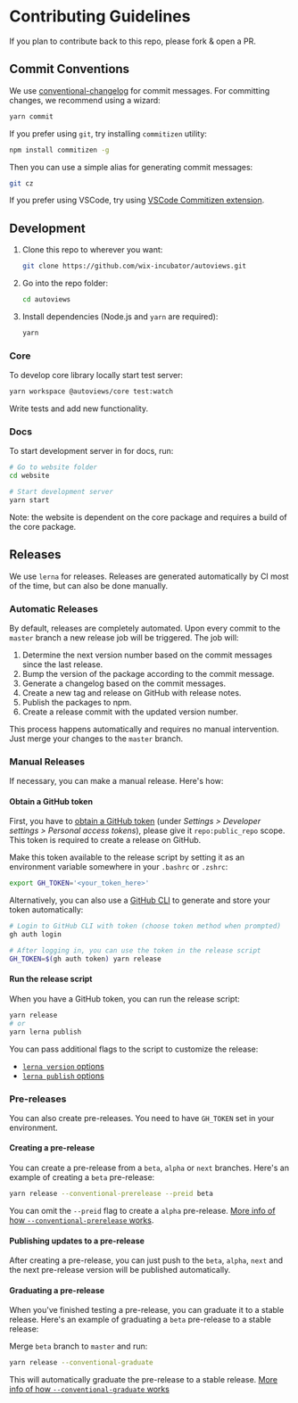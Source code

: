 # Contributing Guidelines

If you plan to contribute back to this repo, please fork & open a PR.

## Commit Conventions

We use [conventional-changelog](https://github.com/conventional-changelog) for commit messages. For committing changes, we recommend using a wizard:

```sh
yarn commit
```

If you prefer using `git`, try installing `commitizen` utility:

```sh
npm install commitizen -g
```

Then you can use a simple alias for generating commit messages:

```sh
git cz
```

If you prefer using VSCode, try using [VSCode Commitizen extension](https://github.com/KnisterPeter/vscode-commitizen).

## Development

1. Clone this repo to wherever you want:
   ```sh
   git clone https://github.com/wix-incubator/autoviews.git
   ```
2. Go into the repo folder:
   ```sh
   cd autoviews
   ```
3. Install dependencies (Node.js and `yarn` are required):
   ```sh
   yarn
   ```

### Core

To develop core library locally start test server:

```sh
yarn workspace @autoviews/core test:watch
```

Write tests and add new functionality.

### Docs

To start development server in for docs, run:

```sh
# Go to website folder
cd website

# Start development server
yarn start
```

Note: the website is dependent on the core package and requires a build of the
core package.

## Releases

We use `lerna` for releases. Releases are generated automatically by CI most of the time, but can also be done manually.

### Automatic Releases

By default, releases are completely automated. Upon every commit to the `master` branch a new release job will be triggered. The job will:

1. Determine the next version number based on the commit messages since the last release.
1. Bump the version of the package according to the commit message.
1. Generate a changelog based on the commit messages.
1. Create a new tag and release on GitHub with release notes.
1. Publish the packages to npm.
1. Create a release commit with the updated version number.

This process happens automatically and requires no manual intervention. Just merge your changes to the `master` branch.

### Manual Releases

If necessary, you can make a manual release. Here's how:

#### Obtain a GitHub token

First, you have to [obtain a GitHub token](https://github.com/settings/tokens/new) (under _Settings > Developer settings > Personal access tokens_), please give it `repo:public_repo` scope. This token is required to create a release on GitHub.

Make this token available to the release script by setting it as an environment variable somewhere in your `.bashrc` or `.zshrc`:

```sh
export GH_TOKEN='<your_token_here>'
```

Alternatively, you can also use a [GitHub CLI](https://cli.github.com/) to generate and store your token automatically:

```sh
# Login to GitHub CLI with token (choose token method when prompted)
gh auth login

# After logging in, you can use the token in the release script
GH_TOKEN=$(gh auth token) yarn release
```

#### Run the release script

When you have a GitHub token, you can run the release script:

```sh
yarn release
# or
yarn lerna publish
```

You can pass additional flags to the script to customize the release:

- [`lerna version` options](https://github.com/lerna/lerna/tree/main/commands/version)
- [`lerna publish` options](https://github.com/lerna/lerna/tree/main/commands/publish)

### Pre-releases

You can also create pre-releases. You need to have `GH_TOKEN` set in your environment.

#### Creating a pre-release

You can create a pre-release from a `beta`, `alpha` or `next` branches. Here's an example of creating a `beta` pre-release:

```sh
yarn release --conventional-prerelease --preid beta
```

You can omit the `--preid` flag to create a `alpha` pre-release. [More info of how `--conventional-prerelease` works](https://github.com/lerna/lerna/tree/main/commands/version#--conventional-prerelease).

#### Publishing updates to a pre-release

After creating a pre-release, you can just push to the `beta`, `alpha`, `next` and the next pre-release version will be published automatically.

#### Graduating a pre-release

When you've finished testing a pre-release, you can graduate it to a stable release. Here's an example of graduating a `beta` pre-release to a stable release:

Merge `beta` branch to `master` and run:

```sh
yarn release --conventional-graduate
```

This will automatically graduate the pre-release to a stable release. [More info of how `--conventional-graduate` works](https://github.com/lerna/lerna/tree/main/commands/version#--conventional-graduate)

